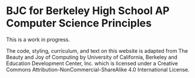# BJC for Berkeley High School AP Computer Science Principles

This is a work in progress. 

The code, styling, curriculum, and text on this website is adapted from The Beauty and Joy of Computing by University of California, Berkeley and Education Development Center, Inc. which is licensed under a Creative Commons Attribution-NonCommercial-ShareAlike 4.0 International License.
